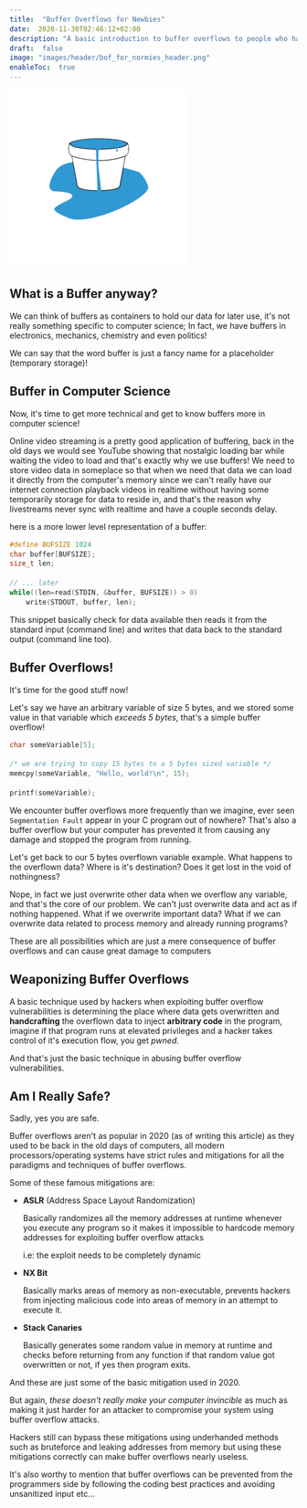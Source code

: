 ```yaml
---
title:  "Buffer Overflows for Newbies"
date:  2020-11-30T02:46:12+02:00
description: "A basic introduction to buffer overflows to people who haven't heard about it before."
draft:  false
image: "images/header/bof_for_normies_header.png"
enableToc:  true
---
```


!["A picture of a leaking bucket that contains water as an analogue to buffer overflows."](header.png)

## What is a Buffer anyway?
We can think of buffers as containers to hold our data for later use, it's not really something specific to computer science; In fact, we have buffers in electronics, mechanics, chemistry and even politics!

We can say that the word buffer is just a fancy name for a placeholder (temporary storage)!

## Buffer in Computer Science

Now, it's time to get more technical and get to know buffers more in computer science!

Online video streaming is a pretty good application of buffering, back in the old days we would see YouTube showing that nostalgic loading bar while waiting the video to load and that's exactly why we use buffers!
We need to store video data in someplace so that when we need that data we can load it directly from the computer's memory since we can't really have our internet connection playback videos in realtime without having some temporarily storage for data to reside in, and that's the reason why livestreams never sync with realtime and have a couple seconds delay.

here is a more lower level representation of a buffer:

```c
#define BUFSIZE 1024
char buffer[BUFSIZE];
size_t len;

// ... later
while((len=read(STDIN, &buffer, BUFSIZE)) > 0)
    write(STDOUT, buffer, len);
```

This snippet basically check for data available then reads it from the standard input (command line) and writes that data back to the standard output (command line too).

## Buffer Overflows!

It's time for the good stuff now!

Let's say we have an arbitrary variable of size 5 bytes, and we stored some value in that variable which *exceeds 5 bytes*, that's a simple buffer overflow!

```c
char someVariable[5];

/* we are trying to copy 15 bytes to a 5 bytes sized variable */
memcpy(someVariable, "Hello, world!\n", 15); 

printf(someVariable);
```

We encounter buffer overflows more frequently than we imagine, ever seen `Segmentation Fault` appear in your C program out of nowhere? That's also a buffer overflow but your computer has prevented it from causing any damage and stopped the program from running.

Let's get back to our 5 bytes overflown variable example. What happens to the overflown data? Where is it's destination? Does it get lost in the void of nothingness?

Nope, in fact we just overwrite other data when we overflow any variable, and that's the core of our problem. We can't just overwrite data and act as if nothing happened. What if we overwrite important data? What if we can overwrite data related to process memory and already running programs? 

These are all possibilities which are just a mere consequence of buffer overflows and can cause great damage to computers

## Weaponizing Buffer Overflows

A basic technique used by hackers when exploiting buffer overflow vulnerabilities is determining the place where data gets overwritten and **handcrafting** the overflown data to inject **arbitrary code** in the program, imagine if that program runs at elevated privileges and a hacker takes control of it's execution flow, you get *pwned.*

And that's just the basic technique in abusing buffer overflow vulnerabilities.

## Am I Really Safe?

Sadly, yes you are safe.

Buffer overflows aren't as popular in 2020 (as of writing this article) as they used to be back in the old days of computers, all modern processors/operating systems have strict rules and mitigations for all the paradigms and techniques of buffer overflows.

Some of these famous mitigations are:

- **ASLR** (Address Space Layout Randomization)
  
  Basically randomizes all the memory addresses at runtime whenever you execute any program so it makes it impossible to hardcode memory addresses for exploiting buffer overflow attacks 
  
  i.e: the exploit needs to be completely dynamic

- **NX Bit**
  
  Basically marks areas of memory as non-executable, prevents hackers from injecting malicious code into areas of memory in an attempt to execute it.

- **Stack Canaries**
  
  Basically generates some random value in memory at runtime and checks before returning from any function if that random value got overwritten or not, if yes then program exits.

And these are just some of the basic mitigation used in 2020.

But again, *these doesn't really make your computer invincible* as much as making it just harder for an attacker to compromise your system using buffer overflow attacks.

Hackers still can bypass these mitigations using underhanded methods such as bruteforce and leaking addresses from memory but using these mitigations correctly can make buffer overflows nearly useless.

It's also worthy to mention that buffer overflows can be prevented from the programmers side by following the coding best practices and avoiding unsanitized input etc...
